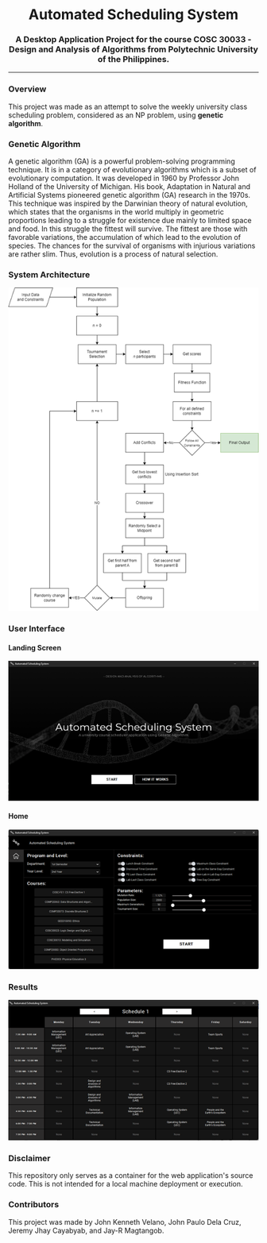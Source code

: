 <h1 align='center'><b>Automated Scheduling System</b></h1>
<h3 align='center'>A Desktop Application Project for the course COSC 30033 - Design and Analysis of Algorithms from Polytechnic University of the Philippines.</h3>

<hr>

### Overview

This project was made as an attempt to solve the weekly university class scheduling problem, considered as an NP problem, using __genetic algorithm__.

### Genetic Algorithm

A genetic algorithm (GA) is a powerful problem-solving programming technique. It is in a category of evolutionary algorithms which is a subset of evolutionary computation. It was developed in 1960 by Professor John Holland of the University of Michigan. His book, Adaptation in Natural and Artificial Systems pioneered genetic algorithm (GA) research in the 1970s. This technique was inspired by the Darwinian theory of natural evolution, which states that the organisms in the world multiply in geometric proportions leading to a struggle for existence due mainly to limited space and food. In this struggle the fittest will survive. The fittest are those with favorable variations, the accumulation of which lead to the evolution of species. The chances for the survival of organisms with injurious variations are rather slim. Thus, evolution is a process of natural selection.

### System Architecture

![System Architecture](assets/img/system-architecture.png)

### User Interface

#### Landing Screen

![Landing Page](assets/img/ui1.png)

#### Home

![Home](assets/img/ui2.png)

### Results

![Results](assets/img/ui3.png)

### Disclaimer

This repository only serves as a container for the web application's source code. This is not intended for a local machine deployment or execution.

### Contributors

This project was made by John Kenneth Velano, John Paulo Dela Cruz, Jeremy Jhay Cayabyab, and Jay-R Magtangob.
